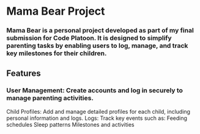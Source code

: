# Mama Bear Project

### Mama Bear is a personal project developed as part of my final submission for Code Platoon. It is designed to simplify parenting tasks by enabling users to log, manage, and track key milestones for their children.

## Features
### User Management: Create accounts and log in securely to manage parenting activities.
Child Profiles: Add and manage detailed profiles for each child, including personal information and logs.
Logs: Track key events such as:
Feeding schedules
Sleep patterns
Milestones and activities


